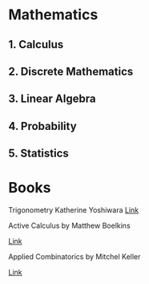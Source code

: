 # Mathematics

## 1. Calculus
## 2. Discrete Mathematics
## 3. Linear Algebra
## 4. Probability
## 5. Statistics




# Books

Trigonometry
Katherine Yoshiwara
[Link](https://yoshiwarabooks.org/trig/)

Active Calculus
by Matthew Boelkins

[Link]((https://activecalculus.org/single/sec-8-6-powerseries.html))


Applied Combinatorics
by Mitchel Keller

[Link](https://open.umn.edu/opentextbooks/textbooks/applied-combinatorics)
